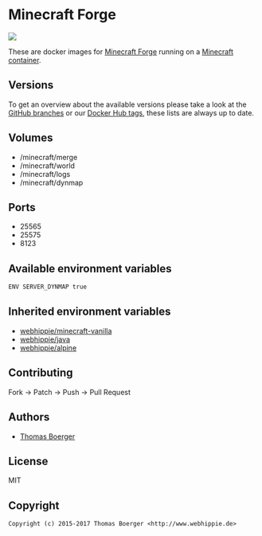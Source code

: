 # Minecraft Forge

[![](https://images.microbadger.com/badges/image/webhippie/minecraft-forge.svg)](https://microbadger.com/images/webhippie/minecraft-forge "Get your own image badge on microbadger.com")

These are docker images for [Minecraft Forge](http://www.minecraftforge.net) running on a [Minecraft container](https://registry.hub.docker.com/u/webhippie/minecraft-vanilla/).


## Versions

To get an overview about the available versions please take a look at the [GitHub branches](https://github.com/dockhippie/minecraft-forge/branches/all) or our [Docker Hub tags](https://hub.docker.com/r/webhippie/minecraft-forge/tags/), these lists are always up to date.


## Volumes

* /minecraft/merge
* /minecraft/world
* /minecraft/logs
* /minecraft/dynmap


## Ports

* 25565
* 25575
* 8123


## Available environment variables

```bash
ENV SERVER_DYNMAP true
```


## Inherited environment variables

* [webhippie/minecraft-vanilla](https://github.com/dockhippie/minecraft-vanilla#available-environment-variables)
* [webhippie/java](https://github.com/dockhippie/java#available-environment-variables)
* [webhippie/alpine](https://github.com/dockhippie/alpine#available-environment-variables)


## Contributing

Fork -> Patch -> Push -> Pull Request


## Authors

* [Thomas Boerger](https://github.com/tboerger)


## License

MIT


## Copyright

```
Copyright (c) 2015-2017 Thomas Boerger <http://www.webhippie.de>
```
